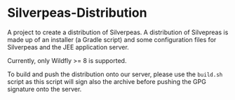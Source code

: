 # Silverpeas-Distribution

A project to create a distribution of Silverpeas. A distribution of Silvepreas is made up of an installer (a Gradle script) and some configuration files for Silverpeas and the JEE application server.

Currently, only Wildfly >= 8 is supported.

To build and push the distribution onto our server, please use the `build.sh` script as this script will sign also the archive before pushing the GPG signature onto the server.
